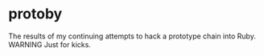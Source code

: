 protoby
=======

The results of my continuing attempts to hack a prototype chain into Ruby. WARNING Just for kicks.